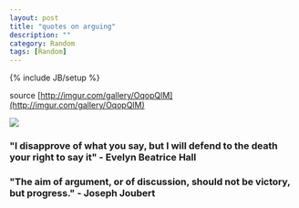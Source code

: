 ```yaml
---
layout: post
title: "quotes on arguing"
description: ""
category: Random
tags: [Random]
---
```

{% include JB/setup %}

source [http://imgur.com/gallery/OqopQlM](http://imgur.com/gallery/OqopQlM)

<img src="http://i.imgur.com/OqopQlM.jpg" />

### "I disapprove of what you say, but I will defend to the death your right to say it" - Evelyn Beatrice Hall

### "The aim of argument, or of discussion, should not be victory, but progress." - Joseph Joubert